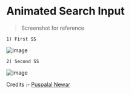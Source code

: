 # Animated Search Input

  > Screenshot for reference

    1) First SS

![image](https://github.com/user-attachments/assets/3f53be09-63ea-49f0-b760-a5ac5ca9554b)

  
    2) Second SS

![image](https://github.com/user-attachments/assets/b3166141-7b64-4791-a420-ff03290885a2)

Credits :- [Puspalal Newar](https://github.com/puspalalnewar)
